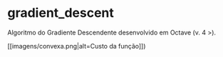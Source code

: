 # gradient_descent
Algoritmo do Gradiente Descendente desenvolvido em Octave (v. 4 >).


[[imagens/convexa.png|alt=Custo da função]])
